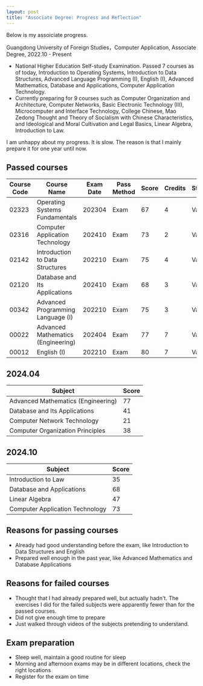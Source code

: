 ```yaml
---
layout: post
title: "Associate Degree: Progress and Reflection"
---
```


Below is my assoiciate progress. 

Guangdong University of Foreign Studies，Computer Application, Associate Degree, 2022.10 - Present

* National Higher Education Self-study Examination. Passed 7 courses as of today, Introduction to Operating Systems, Introduction to Data Structures, Advanced Language Programming (I), English (I), Advanced Mathematics, Database and Applications, Computer Application Technology.
* Currently preparing for 9 courses such as Computer Organization and Architecture, Computer Networks, Basic Electronic Technology (III), Microcomputer and Interface Technology, College Chinese, Mao Zedong Thought and Theory of Socialism with Chinese Characteristics, and Ideological and Moral Cultivation and Legal Basics, Linear Algebra, Introduction to Law.

I am unhappy about my progress. It is slow. The reason is that I mainly prepare it for one year until now. 

## Passed courses

| Course Code | Course Name | Exam Date | Pass Method | Score | Credits | Status |  
|------------|-------------|-----------|-------------|--------|---------|---------|
| 02323 | Operating Systems Fundamentals | 202304 | Exam | 67 | 4 | Valid |
| 02316 | Computer Application Technology | 202410 | Exam | 73 | 2 | Valid |
| 02142 | Introduction to Data Structures | 202210 | Exam | 75 | 4 | Valid |
| 02120 | Database and Its Applications | 202410 | Exam | 68 | 3 | Valid |
| 00342 | Advanced Programming Language (I) | 202210 | Exam | 75 | 3 | Valid |
| 00022 | Advanced Mathematics (Engineering) | 202404 | Exam | 77 | 7 | Valid |
| 00012 | English (I) | 202210 | Exam | 80 | 7 | Valid |

## 2024.04

| Subject | Score |    
|---------|--------|
| Advanced Mathematics (Engineering) | 77 |
| Database and Its Applications | 41 |
| Computer Network Technology | 21 |
| Computer Organization Principles | 38 |

## 2024.10

| Subject | Score |   
|---------|--------|
| Introduction to Law | 35 |
| Database and Applications | 68 |
| Linear Algebra | 47 |
| Computer Application Technology | 73 |

## Reasons for passing courses
* Already had good understanding before the exam, like Introduction to Data Structures and English
* Prepared well enough in the past year, like Advanced Mathematics and Database Applications

## Reasons for failed courses
* Thought that I had already prepared well, but actually hadn't. The exercises I did for the failed subjects were apparently fewer than for the passed courses. 
* Did not give enough time to prepare
* Just walked through videos of the subjects pretending to understand.

## Exam preparation
* Sleep well, maintain a good routine for sleep
* Morning and afternoon exams may be in different locations, check the right locations
* Register for the exam on time
